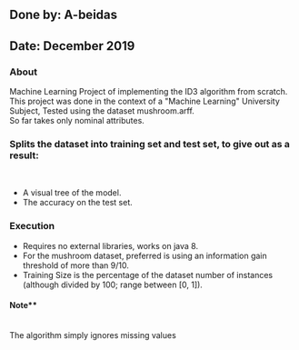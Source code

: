 <h2>Done by: A-beidas</h3>
<h2>Date: December 2019</h2>
<h3>About</h3>
Machine Learning Project of implementing the ID3 algorithm from scratch. <br>
This project was done in the context of a "Machine Learning" University Subject, Tested using the dataset mushroom.arff.<br>
So far takes only nominal attributes.<br>
<h3>Splits the dataset into training set and test set, to give out as a result:</h3><br>
<ul>
    <li>A visual tree of the model.</li>
    <li>The accuracy on the test set.</li>
</ul>
<h3>Execution</h3>
<ul>
    <li>Requires no external libraries, works on java 8.</li>
    <li>For the mushroom dataset, preferred is using an information gain threshold of more than 9/10.</li>
    <li>Training Size is the percentage of the dataset number of instances (although divided by 100; range between [0, 1]).</li>
</ul>
<h4>
    Note** 
</h4>
<br>
The algorithm simply ignores missing values
